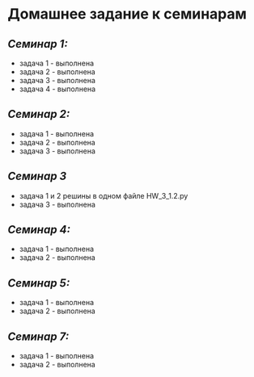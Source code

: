 # **Домашнее задание к семинарам**
## *Семинар 1:*
* задача 1 - выполнена
* задача 2 - выполнена
* задача 3 - выполнена
* задача 4 - выполнена
## *Семинар 2:*
* задача 1 - выполнена
* задача 2 - выполнена
* задача 3 - выполнена
## *Семинар 3*
* задача 1 и 2 решины в одном файле HW_3_1.2.py
* задача 3 - выполнена
## *Семинар 4:*
* задача 1 - выполнена
* задача 2 - выполнена
## *Семинар 5:*
* задача 1 - выполнена
* задача 2 - выполнена
## *Семинар 7:*
* задача 1 - выполнена
* задача 2 - выполнена